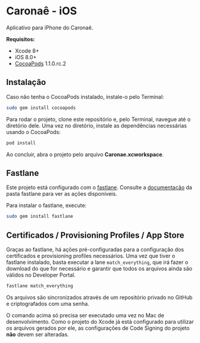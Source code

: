 # Caronaê - iOS

Aplicativo para iPhone do Caronaê.

**Requisitos:**

* Xcode 8+
* iOS 8.0+
* [CocoaPods](https://cocoapods.org) 1.1.0.rc.2


## Instalação

Caso não tenha o CocoaPods instalado, instale-o pelo Terminal:

```bash
sudo gem install cocoapods
```

Para rodar o projeto, clone este repositório e, pelo Terminal, navegue até o diretório dele. 
Uma vez no diretório, instale as dependências necessárias usando o CocoaPods:

```bash
pod install
```

Ao concluir, abra o projeto pelo arquivo **Caronae.xcworkspace**.


## Fastlane

Este projeto está configurado com o [fastlane](http://fastlane.tools). Consulte a [documentação](https://github.com/lucaslrolim/caronae-ios/tree/develop/fastlane) da pasta fastlane para ver as ações disponíveis.

Para instalar o fastlane, execute:

```bash
sudo gem install fastlane
```


## Certificados / Provisioning Profiles / App Store

Graças ao fastlane, há ações pré-configuradas para a configuração dos certificados e provisioning profiles necessários. Uma vez que tiver o fastlane instalado, basta executar a lane `match_everything`, que irá fazer o download do que for necessário e garantir que todos os arquivos ainda são válidos no Developer Portal.

```bash
fastlane match_everything
```

Os arquivos são sincronizados através de um repositório privado no GitHub e criptografados com uma senha.

O comando acima só precisa ser executado uma vez no Mac de desenvolvimento. Como o projeto do Xcode já está configurado para utilizar os arquivos gerados por ele, as configurações de Code Signing do projeto **não** devem ser alteradas.